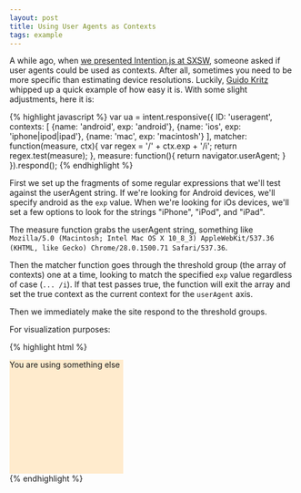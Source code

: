 ```yaml
---
layout: post
title: Using User Agents as Contexts
tags: example
---
```


A while ago, when [we presented Intention.js at SXSW](http://www.slideshare.net/everyplace/intentionally-dealing-with-responsive-design), someone asked if user agents could be used as contexts. After all, sometimes you need to be more specific than estimating device resolutions. Luckily, [Guido Kritz](http://guidokritz.com/) whipped up a quick example of how easy it is. With some slight adjustments, here it is:

{% highlight javascript %}
var ua = intent.responsive({
   ID: 'useragent',
   contexts: [
      {name: 'android',	exp: 'android'},
      {name: 'ios', exp: 'iphone|ipod|ipad'},
      {name: 'mac', exp: 'macintosh'}
   ],
   matcher: function(measure, ctx){
      var regex = '/' + ctx.exp + '/i';
      return regex.test(measure);
   },
   measure: function(){
      return navigator.userAgent;
   }
}).respond();
{% endhighlight %}


First we set up the fragments of some regular expressions that we'll test against the userAgent string. If we're looking for Android devices, we'll specify android as the <code>exp</code> value. When we're looking for iOs devices, we'll set a few options to look for the strings "iPhone", "iPod", and "iPad". 

The measure function grabs the userAgent string, something like <code>Mozilla/5.0 (Macintosh; Intel Mac OS X 10_8_3) AppleWebKit/537.36 (KHTML, like Gecko) Chrome/28.0.1500.71 Safari/537.36</code>.

Then the matcher function goes through the threshold group (the array of contexts) one at a time, looking to match the specified <code>exp</code> value regardless of case (<code>... /i</code>). If that test passes true, the function will exit the array and set the true context as the current context for the <code>userAgent</code> axis. 

Then we immediately make the site respond to the threshold groups.

For visualization purposes:

{% highlight html %}
<style>
	#ua { width: 200px; height:200px; background:blanchedalmond; }
	#ua:after { content:"something else"; }
	#ua.android:after { content:"Android"; background:yellowGreen; }
	#ua.ios:after { content:"Some type of iOs device"; background:skyblue; }
	#ua.mac:after { content:"Macintosh"; background:silver; }
</style>
<div id="ua" intent in-userAgent>You are using </div>
{% endhighlight %}